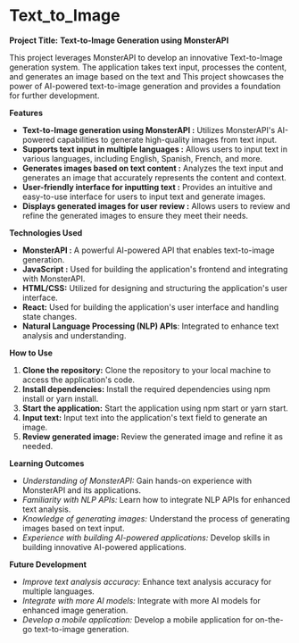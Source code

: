 # Text_to_Image
**Project Title:** **Text-to-Image Generation using MonsterAPI**

This project leverages MonsterAPI to develop an innovative Text-to-Image generation system. The application takes text input, processes the content, and generates an image based on the text and This project showcases the power of AI-powered text-to-image generation and provides a foundation for further development.


**Features**
- **Text-to-Image generation using MonsterAPI  :** Utilizes MonsterAPI's AI-powered capabilities to generate high-quality images from text input.
- **Supports text input in multiple languages  :** Allows users to input text in various languages, including English, Spanish, French, and more.
- **Generates images based on text content     :** Analyzes the text input and generates an image that accurately represents the content and context.
- **User-friendly interface for inputting text :** Provides an intuitive and easy-to-use interface for users to input text and generate images.
- **Displays generated images for user review  :** Allows users to review and refine the generated images to ensure they meet their needs.


**Technologies Used**
- **MonsterAPI :** A powerful AI-powered API that enables text-to-image generation.
- **JavaScript :** Used for building the application's frontend and integrating with MonsterAPI.
- **HTML/CSS:** Utilized for designing and structuring the application's user interface.
- **React:** Used for building the application's user interface and handling state changes.
- **Natural Language Processing (NLP) APIs**: Integrated to enhance text analysis and understanding.

**How to Use**
1. **Clone the repository:** Clone the repository to your local machine to access the application's code.
2. **Install dependencies:** Install the required dependencies using npm install or yarn install.
3. **Start the application:** Start the application using npm start or yarn start.
4. **Input text:**   Input text into the application's text field to generate an image.
5. **Review generated image:** Review the generated image and refine it as needed.


**Learning Outcomes**
- *Understanding of MonsterAPI:* Gain hands-on experience with MonsterAPI and its applications.
- *Familiarity with NLP APIs:* Learn how to integrate NLP APIs for enhanced text analysis.
- *Knowledge of generating images:* Understand the process of generating images based on text input.
- *Experience with building AI-powered applications:* Develop skills in building innovative AI-powered applications.

**Future Development**
- *Improve text analysis accuracy:* Enhance text analysis accuracy for multiple languages.
- *Integrate with more AI models:* Integrate with more AI models for enhanced image generation.
- *Develop a mobile application:* Develop a mobile application for on-the-go text-to-image generation.
